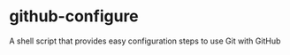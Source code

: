github-configure
================

A shell script that provides easy configuration steps to use Git with GitHub
